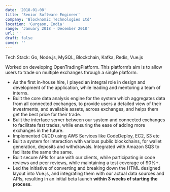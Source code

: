 ```yaml
---
date: '2018-01-08'
title: 'Senior Software Engineer'
company: 'Blocknomic Technologies Ltd'
location: 'Gurgaon, India'
range: 'January 2018 - December 2018'
url: ''
draft: false
cover: ''
---
```


Tech Stack: Go, Node.js, MySQL, Blockchain, Kafka, Redis, Vue.js

Worked on developing OpenTradingPlatform. This platform’s aim is to allow users to trade on multiple exchanges through a single platform.

- As the first in-house hire, I played an integral role in design and development of the application, while leading and mentoring a team of interns.
- Built the core data analysis engine for the system which aggregates data from all connected exchanges, to provide users a detailed view of their investments, and available assets, across exchanges, and helps them get the best price for their trade.
- Built the interface server between our system and connected exchanges to facilitate fast trades, while ensuring the ease of adding more exchanges in the future.
- Implemented CI/CD using AWS Services like CodeDeploy, EC2, S3 etc
- Built a system for interaction with various public blockchains, for wallet generation, deposits and withdrawals. Integrated with Amazon SQS to facilitate the same the same.
- Built secure APIs for use with our clients, while participating in code reviews and peer reviews, while maintaining a test coverage of 90%+.
- Led the initiative of converting and breaking down the HTML designed layout into Vue.js, and integrating them with our actual data sources and APIs, resulting in an initial beta launch **within 3 weeks of starting the process**.